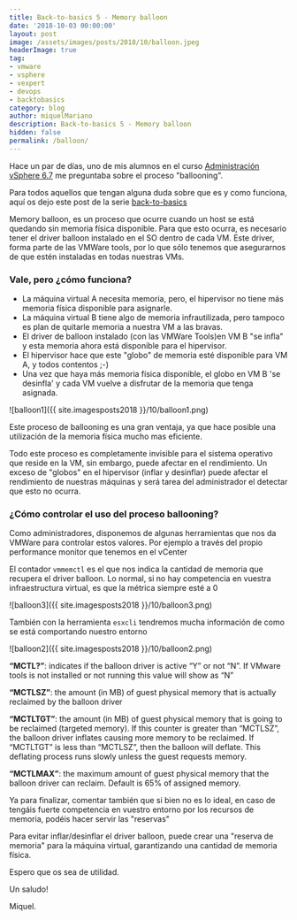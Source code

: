 ```yaml
---
title: Back-to-basics 5 - Memory balloon
date: '2018-10-03 00:00:00'
layout: post
image: /assets/images/posts/2018/10/balloon.jpeg
headerImage: true
tag:
- vmware
- vsphere
- vexpert
- devops
- backtobasics
category: blog
author: miquelMariano
description: Back-to-basics 5 - Memory balloon
hidden: false
permalink: /balloon/
---
```


Hace un par de días, uno de mis alumnos en el curso [Administración vSphere 6.7](https://www.ncora.com/formacion-tic/administracion-de-vsphere/administracion-vsphere-67-training-pack/) me preguntaba sobre el proceso "ballooning". 

Para todos aquellos que tengan alguna duda sobre que es y como funciona, aquí os dejo este post de la serie [back-to-basics](https://miquelmariano.github.io/tags/#backtobasics)

Memory balloon, es un proceso que ocurre cuando un host se está quedando sin memoria física disponible. Para que esto ocurra, es necesario tener el driver balloon instalado en el SO dentro de cada VM. Este driver, forma parte de las VMWare tools, por lo que sólo tenemos que asegurarnos de que estén instaladas en todas nuestras VMs.

### Vale, pero ¿cómo funciona?

* La máquina virtual A necesita memoria, pero, el hipervisor no tiene más memoria física disponible para asignarle.
* La máquina virtual B tiene algo de memoria infrautilizada, pero tampoco es plan de quitarle memoria a nuestra VM a las bravas.
* El driver de balloon instalado (con las VMWare Tools)en VM B "se infla" y esta memoria ahora está disponible para el hipervisor.
* El hipervisor hace que este "globo" de memoria esté disponible para VM A, y todos contentos ;-)
* Una vez que haya más memoria física disponible, el globo en VM B 'se desinfla' y cada VM vuelve a disfrutar de la memoria que tenga asignada.

![balloon1]({{ site.imagesposts2018 }}/10/balloon1.png)

Este proceso de ballooning es una gran ventaja, ya que hace posible una utilización de la memoria física mucho mas eficiente.

Todo este proceso es completamente invisible para el sistema operativo que reside en la VM, sin embargo, puede afectar en el rendimiento. Un exceso de "globos" en el hipervisor (inflar y desinflar) puede afectar el rendimiento de nuestras máquinas y será tarea del administrador
el detectar que esto no ocurra.

### ¿Cómo controlar el uso del proceso ballooning?

Como administradores, disponemos de algunas herramientas que nos da VMWare para controlar estos valores. Por ejemplo a través del propio performance monitor que tenemos en el vCenter

El contador `vmmemctl` es el que nos indica la cantidad de memoria que recupera el driver balloon. Lo normal, si no hay competencia en vuestra infraestructura virtual, es que la métrica siempre esté a 0

![balloon3]({{ site.imagesposts2018 }}/10/balloon3.png)

También con la herramienta `esxcli` tendremos mucha información de como se está comportando nuestro entorno

![balloon2]({{ site.imagesposts2018 }}/10/balloon2.png)

**“MCTL?”**: indicates if the balloon driver is active “Y” or not “N”. If VMware tools is not installed or not running this value will show as “N”

**“MCTLSZ”**: the amount (in MB) of guest physical memory that is actually reclaimed by the balloon driver

**“MCTLTGT”**: the amount (in MB) of guest physical memory that is going to be reclaimed (targeted memory). If this counter is greater than “MCTLSZ”, the balloon driver inflates causing more memory to be reclaimed. If “MCTLTGT” is less than “MCTLSZ”, then the balloon will deflate. This deflating process runs slowly unless the guest requests memory.

**“MCTLMAX”**: the maximum amount of guest physical memory that the balloon driver can reclaim. Default is 65% of assigned memory.

Ya para finalizar, comentar también que si bien no es lo ideal, en caso de tengáis fuerte competencia en vuestro entorno por los recursos de memoria, podéis hacer servir las "reservas"

Para evitar inflar/desinflar el driver balloon, puede crear una "reserva de memoria" para la máquina virtual, garantizando una cantidad de memoria física. 

Espero que os sea de utilidad.

Un saludo!

Miquel.


